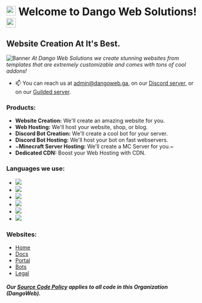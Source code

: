 # <a href="https://dangoweb.ga/?from=github"><img src="https://gitlab.com/fnageer3/fnageerml-site-nav/-/raw/master/public/wave.gif" height="25px" /></a> Welcome to Dango Web Solutions! <a href="https://dangoweb.ga/?from=github"><img src="https://dangoweb.ga/favicon.ico" height="25px" /></a>
## Website Creation At It's Best.
![Banner](https://dangoweb.ga/banner.gif)
*At Dango Web Solutions we create stunning websites from templates that are extremely customizable and comes with tons of cool addons!*
- 📫 You can reach us at [admin@dangoweb.ga](mailto:admin@dangoweb.ga), on our [Discord server](https://dangoweb.ga/discord?from=github), or on our [Guilded server](https://dangoweb.ga/guilded?from=github).

### Products:
- **Website Creation:** We'll create an amazing website for you.
- **Web Hosting:** We'll host your website, shop, or blog.
- **Discord Bot Creation:** We'll create a cool bot for your server.
- **Discord Bot Hosting:** We'll host your bot on fast webservers.
- ~**Minecraft Server Hosting:** We'll create a MC Server for you.~
- **Dedicated CDN:** Boost your Web Hosting with CDN.

### Languages we use:
- <a href="#"><img src="https://img.shields.io/badge/JavaScript-F7DF1E?style=for-the-badge&logo=javascript&logoColor=black"/></a>
- <a href="#"><img src="https://img.shields.io/badge/Node.js-43853D?style=for-the-badge&logo=node.js&logoColor=white"/></a>
- <a href="#"><img src="https://img.shields.io/badge/Next.js-212121?style=for-the-badge&logo=next.js&logoColor=white"/></a>
- <a href="#"><img src="https://img.shields.io/badge/Python-14354C?style=for-the-badge&logo=python&logoColor=white"/></a>
- <a href="#"><img src="https://img.shields.io/badge/HTML5-E34F26?style=for-the-badge&logo=html5&logoColor=white"/></a>
- <a href="#"><img src="https://img.shields.io/badge/CSS3-1572B6?style=for-the-badge&logo=css3&logoColor=white"/></a>

### Websites:
- <a href="https://dangoweb.ga/?from=github">Home</a>
- <a href="https://docs.dangoweb.ga/?from=github">Docs</a>
- <a href="https://portal.dangoweb.ga/?from=github">Portal</a>
- <a href="https://bots.dangoweb.ga/?from=github">Bots</a>
- <a href="https://dangoweb.ga/legal?from=github">Legal</a>

#### *Our [Source Code Policy](https://dangoweb.ga/legal?from=github) applies to all code in this Organization (DangoWeb).*
